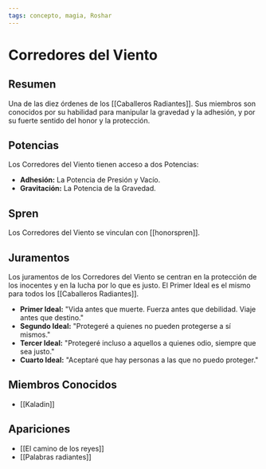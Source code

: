 ```yaml
---
tags: concepto, magia, Roshar
---
```


# Corredores del Viento

## Resumen
Una de las diez órdenes de los [[Caballeros Radiantes]]. Sus miembros son conocidos por su habilidad para manipular la gravedad y la adhesión, y por su fuerte sentido del honor y la protección.

## Potencias
Los Corredores del Viento tienen acceso a dos Potencias:
- **Adhesión:** La Potencia de Presión y Vacío.
- **Gravitación:** La Potencia de la Gravedad.

## Spren
Los Corredores del Viento se vinculan con [[honorspren]].

## Juramentos
Los juramentos de los Corredores del Viento se centran en la protección de los inocentes y en la lucha por lo que es justo. El Primer Ideal es el mismo para todos los [[Caballeros Radiantes]].

* **Primer Ideal:** "Vida antes que muerte. Fuerza antes que debilidad. Viaje antes que destino."
* **Segundo Ideal:** "Protegeré a quienes no pueden protegerse a sí mismos."
* **Tercer Ideal:** "Protegeré incluso a aquellos a quienes odio, siempre que sea justo."
* **Cuarto Ideal:** "Aceptaré que hay personas a las que no puedo proteger."

## Miembros Conocidos
* [[Kaladin]]

## Apariciones
* [[El camino de los reyes]]
* [[Palabras radiantes]]
